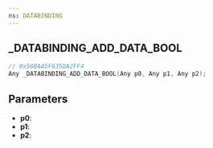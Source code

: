 ```yaml
---
ns: DATABINDING
---
```

## _DATABINDING_ADD_DATA_BOOL

```c
// 0x58BAA5F635DA2FF4
Any _DATABINDING_ADD_DATA_BOOL(Any p0, Any p1, Any p2);
```

## Parameters
* **p0**:
* **p1**:
* **p2**:
